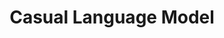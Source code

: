 ---
title: "Casual Language Model"

categories: ['']

tags: ['Casual', 'Language', 'Model']

arabic: ['نموذج اللغة السببية']

publishers: ['معجم مصطلحات التعلم الآلي والتعلم العميق وعلم البيانات']

types: "word"

slug: ""
---